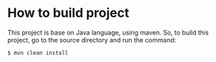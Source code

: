 # How to build project

This project is base on Java language, using maven. So, to build this project, go to the source directory and run the command:

```sh
$ mvn clean install
```